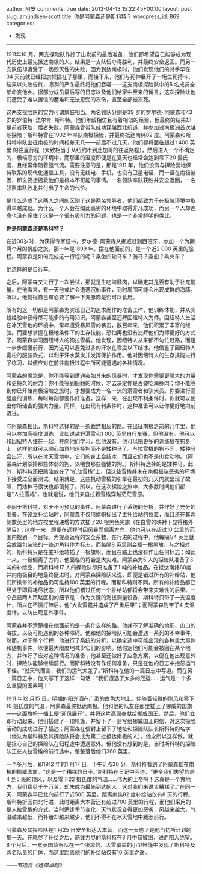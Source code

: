 author: 阿安
comments: true
date: 2013-04-13 15:22:45+00:00
layout: post
slug: amundsen-scott
title: 你是阿蒙森还是斯科特？
wordpress_id: 869
categories:
- 发现
---

1911年10 月，两支探险队作好了出发前的最后准备，他们都希望自己能够成为现代历史上最先抵达南极的人。结果是一支队伍夺得胜利，并最终安全返回。而另一支队伍却遭受了一场毁灭性的失败，因为到达南极时，他们发现他们的对手早在34 天前就已经把旗帜插在了那里，而接下来，他们与死神展开了一场生死搏斗，结果以失败告终，凛冽的严冬最终将他们吞噬——这支南极探险队中的5 名成员全部命丧他乡。据部分成员最后写的日志以及他们给家中至亲的留言，这次探险让他们遭受了难以置信的磨难和无法忍受的冻伤，直至全部被冻死。





这两支探险队的实力可谓旗鼓相当。两名领队分别是39 岁的罗尔德· 阿蒙森和43 岁的罗伯特· 法尔肯· 斯科特。他们年龄相仿且有着相似的经验，但最终的结果却是前者获胜，后者失败。阿蒙森曾带队成功穿越西北航道，并参加过南极洲首次越冬探险；斯科特曾在1902 年率队南极探险，并最终抵达南纬82 度。阿蒙森和斯科特率队出征南极的时间相差无几——前后不过几天，他们都将面临超过1 400 英里 的往返行程（大致相当于从纽约市到芝加哥的往返路程），然后进入一个不确定的、极端恶劣的环境中，而那里的温度即便是在夏天也经常会达到零下20 摄氏度，且经常伴随着强气流。需要注意的是，那是1911 年，他们没有与探险营地保持联系的现代化通信工具，没有无线电、手机，也没有卫星电话，而一旦在南极被困，那么要想拯救他们是根本不可能的事情。一名领队率队获胜并安全返回，一名领队率队败北并付出了生命的代价。





是什么造成了这两人之间的区别？这是两名领导者，他们都致力于在极端环境中取得卓越成就。为什么一个人会在如此恶劣的环境中取得非凡成功，而另一个人却连命也没有保住？这是一个很有吸引力的问题，也是一个非常鲜明的类比。





<!-- more -->
**你是阿蒙森还是斯科特？**





在近30岁时，为获得专家证书，罗尔德· 阿蒙森从挪威赶到西班牙，参加一个为期两个月的帆船之旅。那一年是1899 年。摆在他面前的，是一个近2 000 英里的旅程。阿蒙森是如何完成这一行程的呢？乘坐四轮马车？骑马？乘船？乘火车？





他选择的是自行车。





之后，阿蒙森又进行了一次尝试，那就是生吃海豚肉，以确定其是否有助于补充能量。在他看来，有一天他或许会遭遇沉船事件，到时周围可能会出现成群的海豚。所以，他觉得自己有必要了解一下海豚肉是否可以食用。





所有的这一切都是阿蒙森为实现自己的追求而作的准备工作，他训练体能，并从实践经验中获得尽可能多的有用知识。阿蒙森甚至还拜因纽特人为师。因纽特人生活在冰天雪地的环境中，常年遭受暴风雪的袭击，数百年来，他们积累了丰富的经验。而要想掌握在极地条件下的生存技能，恐怕再也没有比拜他们为师更好的方式了。阿蒙森学习因纽特人的狗拉雪橇。他发现，因纽特人从来都不匆忙赶路，而是一步步缓慢前行，因为这可以避免过多的汗水在零度以下结冰。他借鉴了因纽特人宽松的服装款式，以利于汗水蒸发并发挥保护作用。他对因纽特人的生存技能进行了练习，以便应对在前往南极过程中所可能遭遇的各种情况。





阿蒙森的理念是，你不能等到遭遇突如其来的风暴时，才发现你需要更强大的力量和更持久的耐力；你不能等到船翻的时候，才去决定你是否要吃海豚肉；你不能等到你已开始南极探险之旅时，才想要成为一名一流的滑雪者和驯犬员。你要进行高强度的训练，每时每刻都要作好准备，这样一来，在出现不利条件时，你就可以使出你所储备的强大力量。同样，在出现有利条件时，这种准备可以让你更好地向前迈进。





与阿蒙森相比，斯科特选择的是一条截然相反的路。在出征南极之前的几年里，他可以参加高强度训练，比如说越野滑雪和1 000 英里自行车赛，但他没有。他可以和因纽特人住在一起，并向他们学习，但他没有。他可以把更多的训练放在狗身上，这样他就可以顺心如意地选择狗而不是矮种马了。与拉雪橇的狗不同，矮种马会出汗，所以在冰天雪地中，它们的身上会结冰，而且它们也不是肉食动物。（阿蒙森计划杀掉那些体弱的狗，以喂食那些强健的狗。）斯科特选择的是矮种马。此外，斯科特还把赌注放在了“机动雪橇”上，但这些雪橇并未在南极极端恶劣的环境下接受过全面测试。结果就是，这些机动雪橇的引擎在最初的几天内就出现了故障，而矮种马很快也都倒毙了。所以，在这次探险之旅中，大多数时间他们都是“人拉雪橇”，也就是说，他们亲自拉着雪橇穿越茫茫雪原。





不同于斯科特，对于不可预见的事件，阿蒙森进行了系统的分析，并作好了充分的准备。在设立补给站时，阿蒙森不仅用旗帜标出了主补给站的位置，而且还在其两侧数英里的地方按里程递增的方式插了20 根黑色尖旗（在白雪的映衬下显得格外醒目）；这样一来，即便在返程时因风暴而偏离方向，他也可以在超过10 公里的范围内找到一个目标。为提高返程的安全系数，在行进的过程中，他每隔1/4 英里就会放置包装箱的一些边角料作为标志，而每隔8 英里则会插一根黑旗。与之相对的，斯科特只是在主补给站插了一根旗帜，而且在路上也没有作出任何标志；如此一来，一旦偏离了方向，他面临的将会是大灾难。阿蒙森为5 人的探险队准备了3 吨的补给品，而斯科特17 人的探险队却只准备了1 吨的补给品。在抵达南纬80度并向南极目的地最终挺进时，对阿蒙森探险队来说，即便是错过所有的补给站，他们所携带的补给品仍可维持100 英里的行程。而斯科特则不同，所有的补给品都已经处于即将耗尽状态，所以他们错过任何一个补给站都将会带来灾难性的后果。一个凸显两人策略区别的细节是：作为关键的海拔测量设备，斯科特只带了一支温度计，所以在不慎打碎后，他“大发雷霆并造成了严重后果”；而阿蒙森则带了4 支温度计，以防出现意外事件。





阿蒙森并不清楚摆在他面前的是一条什么样的路。他并不了解准确的地形、山口的海拔，以及可能遇到的各种障碍。他和他的探险队可能会遭遇一系列的不幸事件。然而，对于整个行程，他进行了系统的分析，以确定途中可能出现的各种重大事件和随机事件，以便最大限度地减少它们的影响。他假定他们可能会被困在某个地方，并作好了应对这种情况的准备；他甚至还做好了应急方案，以便在他出现意外时，探险队能够继续前行。而斯科特没有作任何准备，只是在他的日志中抱怨运气不佳。“就天气而言，我们的运气太差了。”斯科特在他的一篇日志中写道。而在另一篇日志中，他又写下了这样一句话：“我们遭遇了太多的厄运……运气是一个多么重要的因素啊！”





1911 年12 月15 日，明媚的阳光洒在广袤的白色大地上。伴随着轻微的侧风和零下10 摄氏度的气温，阿蒙森最终抵达南极。他和他的队友在那里插上了挪威的国旗——这面旗帜一插上便“迎风展开”，并将这片高原奉献给挪威国王。然后，他们立即行动起来。他们搭建了一顶帐篷，并留下了一封写给挪威国王的信，对这次探险活动的成功进行了描述；阿蒙森在信封上留下了地址和探险队队长斯科特的名字（他认为斯科特及其探险队将会成为第二批抵达南极的人）。他之所以这样做，就是担心自己的探险队在归程途中遭遇意外。但他没有想到的是，当时斯科特的探险队正在人拉雪橇的前行途中，整整落后他们360 英里。





一个多月后，即1912 年的1 月17 日，下午6 点30 分，斯科特看到了阿蒙森插在南极的挪威国旗。“这是一个糟糕的日子。”斯科特在日记中写道，“更令我们失望的是4 到5 级的顶风，以及零下22 摄氏度的气温……伟大的上帝啊！这真是一个鬼地方，我们费尽千辛万苦，却未成为最先到达的人，这对我们来说太糟糕了。”在同一天，阿蒙森早已北向前行了近500 英里，距离南纬82 度补给站仅有8 天的行程。斯科特折回向北行进，此时距离大本营还有超过700 英里的行程，而他们采用的是人拉雪橇的方式。当时适逢季节变化，天气状况变得更加恶劣，风越来越大，气温越来越低，而补给却越来越少，他们不得不在冰天雪地中跋涉前行。





阿蒙森及其探险队在1 月25 日安全抵达大本营，而这一天也正是他当初所计划的那一天。在耗尽了补给之后，筋疲力尽的斯科特在3 月中旬被困，进而陷入绝望。8 个月后，一支英国侦察队在一个凄凉的、大雪覆盖的小型帐篷中发现了斯科特及两名队员的尸体，而这里距离他们的补给站仅有10 英里之遥。





_——节选自《选择卓越》_



